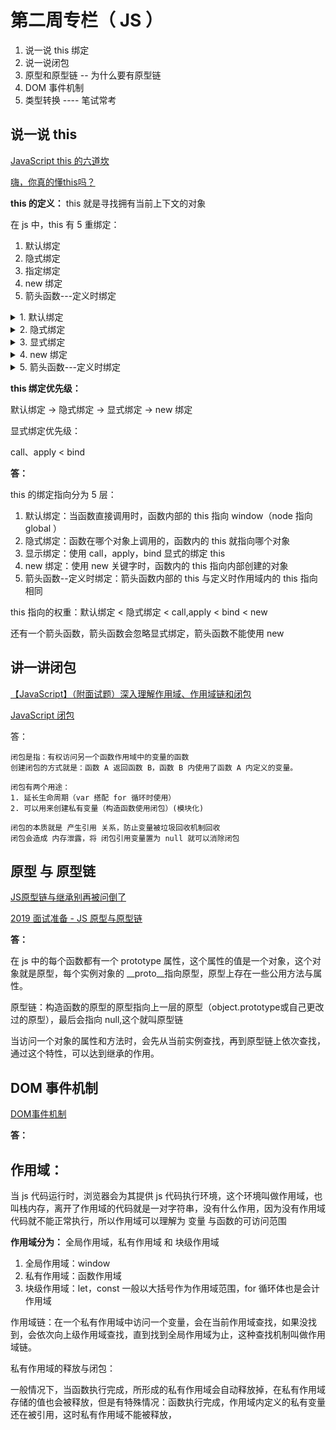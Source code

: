# 第二周专栏（ JS ）

1. 说一说 this 绑定
2. 说一说闭包
3. 原型和原型链  --  为什么要有原型链
4. DOM 事件机制
5. 类型转换   ----    笔试常考


## 说一说 this

[JavaScript this 的六道坎](https://blog.crimx.com/2016/05/12/understanding-this/)

[嗨，你真的懂this吗？](https://juejin.im/post/5c96d0c751882511c832ff7b)


**this 的定义：** this 就是寻找拥有当前上下文的对象

在 js 中，this 有 5 重绑定：

1. 默认绑定
2. 隐式绑定
3. 指定绑定
4. new 绑定
5. 箭头函数---定义时绑定

<details>
<summary>1. 默认绑定</summary>

在全局作用域或函数内部 直接调用 函数时，在浏览器环境，此函数 内部的 this 指向 全局对象（window）

```js
function sayHi(){
    console.log('Hello,', this.name);
}
var name = 'window';
sayHi();      //  Hello,window

// 测试二
function sayHi(){
    console.log('Hello,', this.name);
}
function a(){
    var name = "a"
    sayHi()
}
var name = "window"

a()     // Hello,window
```

**注意：**在 node 环境中，var 定义的变量不会挂载到 global，只能自己挂载

</details>

<details>
<summary>2. 隐式绑定</summary>

函数的调用是在某个对象上触发的，调用位置上存在上下文对象，this 就指向该对象。

```js
function sayHi(){
    console.log('Hello,', this.name);
}
var person = {
    name: 'YvetteLau',
    sayHi: sayHi
}
var name = 'Wiliam';
person.sayHi();  // Hello,YvetteLau
```

### **注意点一：** 链式调用时，只有最后一层会影响到调用的位置

```js
function sayHi(){
    console.log('Hello,', this.name);
}
var person2 = {
    name: 'Christina',
    sayHi: sayHi
}
var person1 = {
    name: 'YvetteLau',
    friend: person2
}
person1.friend.sayHi();
```

答案：`Hello,YvetteLau`,可见，this 绑定到最后一层的上下文上

### **注意点二：** 取出绑定函数，解绑或改绑
```js
function sayHi(){
    console.log('Hello,', this.name);
}
var person = {
    name: 'YvetteLau',
    sayHi: sayHi
}
var name = 'Wiliam';
var Hi = person.sayHi;
Hi();   
```

答案：`Hello,Wiliam` , 函数上下文被改绑到 window 上了

</details>

<details>
<summary>3. 显式绑定</summary>

可以使用 `call`, `apply`, `bind` 进行函数 `this` 的显式绑定

案例：
```js
function sayHi(){
    console.log('Hello,', this.name);
}
var person = {
    name: 'YvetteLau',
    sayHi: sayHi
}
var name = 'Wiliam';
var Hi = person.sayHi;
Hi.call(person); //Hi.apply(person)
```
结果为: Hello, YvetteLau. 因为使用硬绑定明确将this绑定在了person上。

**使用显式绑定依然需要注意点的点：**

使用显式绑定，虽然当前函数 this 是绑定了，但是，函数内部的函数执行时，this 不会指向当前函数，依然需要将内部的函数 this 绑定到当前 this，这样就拥有了共同绑定的 this

```js
function sayHi(){
    console.log('Hello,', this.name);
}
var person = {
    name: 'YvetteLau',
    sayHi: sayHi
}
var name = 'Wiliam';
var Hi = function(fn) {
    // 函数内部的 this 为默认绑定
    fn();
}
Hi.call(person, person.sayHi);   // Hello, Wiliam
```

```js
function sayHi(){
    console.log('Hello,', this.name);
}
var person = {
    name: 'YvetteLau',
    sayHi: sayHi
}
var name = 'Wiliam';
var Hi = function(fn) {
    // this 为当前绑定的 this 上下文
    fn.call(this);
}
Hi.call(person, person.sayHi);   // Hello, YvetteLau

```
</details>

<details>
<summary>4. new 绑定</summary>

new 会强制改变函数的 this 到一个空对象上，他的强制性比 显示绑定更强。

```js
function sayHi(name){
    this.name = name;
	
}
var Hi = new sayHi('Yevtte');
console.log('Hello,', Hi.name);
```

</details>

<details>
<summary>5. 箭头函数---定义时绑定</summary>

箭头函数有以下特点：
1. 函数体内的 this 对象，继承的是外层代码块的 this（重点：外层代码块），在定义时就确定了 this
2. 不可以使用 new 命令，因为函数上没有 [[constract]] 属性
3. 没有 arguments 对象
4. 不能使用 call，bind，apply 改变 this 指向

```js
var obj = {
    hi: function(){
        console.log(this);
        return ()=>{
            console.log(this);
        }
    },
    sayHi: function(){
        return function() {
            console.log(this);
            return ()=>{
                console.log(this);
            }
        }
    },
    say: ()=>{
        console.log(this);
    }
}
let hi = obj.hi();  //输出obj对象
hi();               //输出obj对象
let sayHi = obj.sayHi();
let fun1 = sayHi(); //输出window
fun1();             //输出window
obj.say();          //输出window
```

</details>

**this 绑定优先级：**

默认绑定 -> 隐式绑定 -> 显式绑定 -> new 绑定

显式绑定优先级：

call、apply < bind

**答：**

this 的绑定指向分为 5 层：

1. 默认绑定：当函数直接调用时，函数内部的 this 指向 window（node 指向 global ）
2. 隐式绑定：函数在哪个对象上调用的，函数内的 this 就指向哪个对象
3. 显示绑定：使用 call，apply，bind 显式的绑定 this
4. new 绑定：使用 new 关键字时，函数内的 this 指向内部创建的对象
5. 箭头函数--定义时绑定：箭头函数内部的 this 与定义时作用域内的 this 指向相同

this 指向的权重：默认绑定 < 隐式绑定 < call,apply < bind < new

还有一个箭头函数，箭头函数会忽略显式绑定，箭头函数不能使用 new


## 讲一讲闭包

[【JavaScript】（附面试题）深入理解作用域、作用域链和闭包](https://juejin.im/post/5e494adee51d4526fc74923b)

[JavaScript 闭包](https://segmentfault.com/a/1190000006875662)

答：

    闭包是指：有权访问另一个函数作用域中的变量的函数
    创建闭包的方式就是：函数 A 返回函数 B，函数 B 内使用了函数 A 内定义的变量。

    闭包有两个用途：
    1. 延长生命周期（var 搭配 for 循环时使用）
    2. 可以用来创建私有变量（构造函数使用闭包）(模块化)

    闭包的本质就是 产生引用 关系，防止变量被垃圾回收机制回收
    闭包会造成 内存泄露，将 闭包引用变量置为 null 就可以消除闭包

## 原型 与 原型链

[JS原型链与继承别再被问倒了](https://juejin.im/post/58f94c9bb123db411953691b)

[2019 面试准备 - JS 原型与原型链](https://juejin.im/post/5c72a1766fb9a049ea3993e6)

**答：**

在 js 中的每个函数都有一个 prototype 属性，这个属性的值是一个对象，这个对象就是原型，每个实例对象的 __proto__指向原型，原型上存在一些公用方法与属性。

原型链：构造函数的原型的原型指向上一层的原型（object.prototype或自己更改过的原型），最后会指向 null,这个就叫原型链

当访问一个对象的属性和方法时，会先从当前实例查找，再到原型链上依次查找，通过这个特性，可以达到继承的作用。

## DOM 事件机制

[DOM事件机制](https://juejin.im/post/5bd2e5f8e51d4524640e1304)

**答：**




## 作用域：

当 js 代码运行时，浏览器会为其提供 js 代码执行环境，这个环境叫做作用域，也叫栈内存，离开了作用域的代码就是一对字符串，没有什么作用，因为没有作用域代码就不能正常执行，所以作用域可以理解为 变量 与函数的可访问范围

**作用域分为：** 全局作用域，私有作用域 和 块级作用域

1. 全局作用域：window
2. 私有作用域：函数作用域
3. 块级作用域：let，const 一般以大括号作为作用域范围，for 循环体也是会计作用域

作用域链：在一个私有作用域中访问一个变量，会在当前作用域查找，如果没找到，会依次向上级作用域查找，直到找到全局作用域为止，这种查找机制叫做作用域链。

私有作用域的释放与闭包：

一般情况下，当函数执行完成，所形成的私有作用域会自动释放掉，在私有作用域存储的值也会被释放，但是有特殊情况：函数执行完成，作用域内定义的私有变量还在被引用，这时私有作用域不能被释放，



